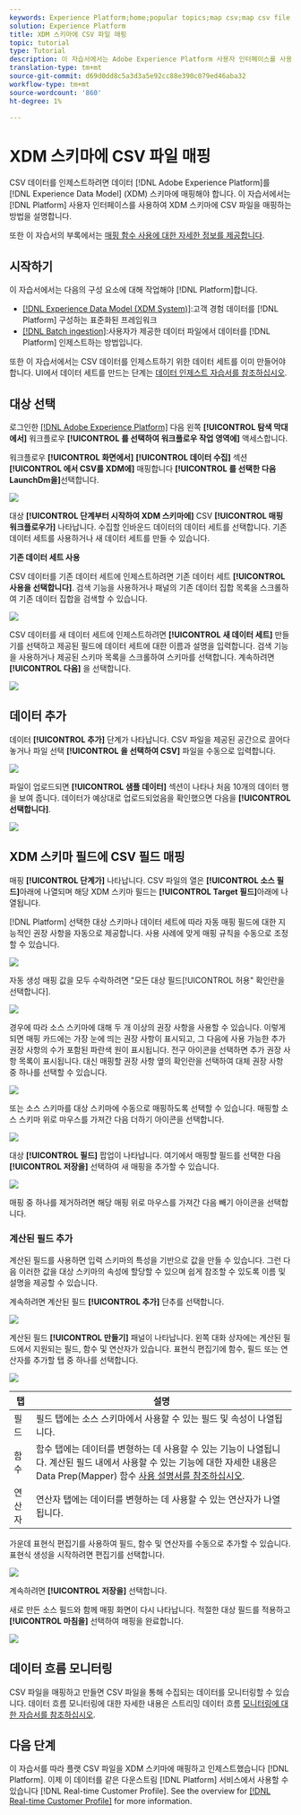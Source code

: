 ```yaml
---
keywords: Experience Platform;home;popular topics;map csv;map csv file;map csv file to xdm;map csv to xdm;ui guide;
solution: Experience Platform
title: XDM 스키마에 CSV 파일 매핑
topic: tutorial
type: Tutorial
description: 이 자습서에서는 Adobe Experience Platform 사용자 인터페이스를 사용하여 XDM 스키마에 CSV 파일을 매핑하는 방법을 설명합니다.
translation-type: tm+mt
source-git-commit: d69d0dd8c5a3d3a5e92cc88e390c079ed46aba32
workflow-type: tm+mt
source-wordcount: '860'
ht-degree: 1%

---
```



# XDM 스키마에 CSV 파일 매핑

CSV 데이터를 인제스트하려면 데이터 [!DNL Adobe Experience Platform]를 [!DNL Experience Data Model] (XDM) 스키마에 매핑해야 합니다. 이 자습서에서는 [!DNL Platform] 사용자 인터페이스를 사용하여 XDM 스키마에 CSV 파일을 매핑하는 방법을 설명합니다.

또한 이 자습서의 부록에서는 [매핑 함수 사용에 대한 자세한 정보를 제공합니다](#mapping-functions).

## 시작하기

이 자습서에서는 다음의 구성 요소에 대해 작업해야 [!DNL Platform]합니다.

- [[!DNL Experience Data Model (XDM System)]](../../xdm/home.md):고객 경험 데이터를 [!DNL Platform] 구성하는 표준화된 프레임워크
- [[!DNL Batch ingestion]](../batch-ingestion/overview.md):사용자가 제공한 데이터 파일에서 데이터를 [!DNL Platform] 인제스트하는 방법입니다.

또한 이 자습서에서는 CSV 데이터를 인제스트하기 위한 데이터 세트를 이미 만들어야 합니다. UI에서 데이터 세트를 만드는 단계는 [데이터 인제스트 자습서를 참조하십시오](./ingest-batch-data.md).

## 대상 선택

로그인한 [[!DNL Adobe Experience Platform]](https://platform.adobe.com) 다음 왼쪽 **[!UICONTROL 탐색 막대에서]** 워크플로우 **[!UICONTROL 를 선택하여 워크플로우 작업 영역에]** 액세스합니다.

워크플로우 **[!UICONTROL 화면에서]** **[!UICONTROL 데이터 수집]** 섹션 **[!UICONTROL 에서 CSV를 XDM에]** 매핑합니다 **[!UICONTROL 를 선택한 다음 LaunchDm을]**&#x200B;선택합니다.

![](../images/tutorials/map-a-csv-file/workflows.png)

대상 **[!UICONTROL 단계부터 시작하여 XDM 스키마에]** CSV **[!UICONTROL 매핑 워크플로우가]** 나타납니다. 수집할 인바운드 데이터의 데이터 세트를 선택합니다. 기존 데이터 세트를 사용하거나 새 데이터 세트를 만들 수 있습니다.

**기존 데이터 세트 사용**

CSV 데이터를 기존 데이터 세트에 인제스트하려면 기존 데이터 세트 **[!UICONTROL 사용을 선택합니다]**. 검색 기능을 사용하거나 패널의 기존 데이터 집합 목록을 스크롤하여 기존 데이터 집합을 검색할 수 있습니다.

![](../images/tutorials/map-a-csv-file/use-existing-dataset.png)

CSV 데이터를 새 데이터 세트에 인제스트하려면 **[!UICONTROL 새 데이터 세트]** 만들기를 선택하고 제공된 필드에 데이터 세트에 대한 이름과 설명을 입력합니다. 검색 기능을 사용하거나 제공된 스키마 목록을 스크롤하여 스키마를 선택합니다. 계속하려면 **[!UICONTROL 다음]** 을 선택합니다.

![](../images/tutorials/map-a-csv-file/create-new-dataset.png)

## 데이터 추가

데이터 **[!UICONTROL 추가]** 단계가 나타납니다. CSV 파일을 제공된 공간으로 끌어다 놓거나 파일 선택 **[!UICONTROL 을 선택하여 CSV]** 파일을 수동으로 입력합니다.

![](../images/tutorials/map-a-csv-file/add-data.png)

파일이 업로드되면 **[!UICONTROL 샘플 데이터]** 섹션이 나타나 처음 10개의 데이터 행을 보여 줍니다. 데이터가 예상대로 업로드되었음을 확인했으면 다음을 **[!UICONTROL 선택합니다]**.

![](../images/tutorials/map-a-csv-file/sample-data.png)

## XDM 스키마 필드에 CSV 필드 매핑

매핑 **[!UICONTROL 단계가]** 나타납니다. CSV 파일의 열은 **[!UICONTROL 소스 필드]**&#x200B;아래에 나열되며 해당 XDM 스키마 필드는 **[!UICONTROL Target 필드]**&#x200B;아래에 나열됩니다.

[!DNL Platform] 선택한 대상 스키마나 데이터 세트에 따라 자동 매핑 필드에 대한 지능적인 권장 사항을 자동으로 제공합니다. 사용 사례에 맞게 매핑 규칙을 수동으로 조정할 수 있습니다.

![](../images/tutorials/map-a-csv-file/mapping-with-suggestions.png)

자동 생성 매핑 값을 모두 수락하려면 &quot;모든 대상 필드[!UICONTROL 허용&quot; 확인란을 선택합니다].

![](../images/tutorials/map-a-csv-file/filled-mapping-with-suggestions.png)

경우에 따라 소스 스키마에 대해 두 개 이상의 권장 사항을 사용할 수 있습니다. 이렇게 되면 매핑 카드에는 가장 눈에 띄는 권장 사항이 표시되고, 그 다음에 사용 가능한 추가 권장 사항의 수가 포함된 파란색 원이 표시됩니다. 전구 아이콘을 선택하면 추가 권장 사항 목록이 표시됩니다. 대신 매핑할 권장 사항 옆의 확인란을 선택하여 대체 권장 사항 중 하나를 선택할 수 있습니다.

![](../images/tutorials/map-a-csv-file/multiple-recommendations.png)

또는 소스 스키마를 대상 스키마에 수동으로 매핑하도록 선택할 수 있습니다. 매핑할 소스 스키마 위로 마우스를 가져간 다음 더하기 아이콘을 선택합니다.

![](../images/tutorials/map-a-csv-file/mapping-with-suggestions-and-buttons.png)

대상 **[!UICONTROL 필드]** 팝업이 나타납니다. 여기에서 매핑할 필드를 선택한 다음 **[!UICONTROL 저장을]** 선택하여 새 매핑을 추가할 수 있습니다.

![](../images/tutorials/map-a-csv-file/manual-mapping.png)

매핑 중 하나를 제거하려면 해당 매핑 위로 마우스를 가져간 다음 빼기 아이콘을 선택합니다.

### 계산된 필드 추가

계산된 필드를 사용하면 입력 스키마의 특성을 기반으로 값을 만들 수 있습니다. 그런 다음 이러한 값을 대상 스키마의 속성에 할당할 수 있으며 쉽게 참조할 수 있도록 이름 및 설명을 제공할 수 있습니다.

계속하려면 계산된 필드 **[!UICONTROL 추가]** 단추를 선택합니다.

![](../images/tutorials/map-a-csv-file/add-calculated-field.png)

계산된 필드 **[!UICONTROL 만들기]** 패널이 나타납니다. 왼쪽 대화 상자에는 계산된 필드에서 지원되는 필드, 함수 및 연산자가 있습니다. 표현식 편집기에 함수, 필드 또는 연산자를 추가할 탭 중 하나를 선택합니다.

![](../images/tutorials/map-a-csv-file/create-calculated-fields.png)

| 탭 | 설명 |
| --------- | ----------- |
| 필드 | 필드 탭에는 소스 스키마에서 사용할 수 있는 필드 및 속성이 나열됩니다. |
| 함수 | 함수 탭에는 데이터를 변형하는 데 사용할 수 있는 기능이 나열됩니다. 계산된 필드 내에서 사용할 수 있는 기능에 대한 자세한 내용은 Data Prep(Mapper) 함수 [사용 설명서를 참조하십시오](../../data-prep/functions.md). |
| 연산자 | 연산자 탭에는 데이터를 변형하는 데 사용할 수 있는 연산자가 나열됩니다. |

가운데 표현식 편집기를 사용하여 필드, 함수 및 연산자를 수동으로 추가할 수 있습니다. 표현식 생성을 시작하려면 편집기를 선택합니다.

![](../images/tutorials/map-a-csv-file/create-calculated-field.png)

계속하려면 **[!UICONTROL 저장을]** 선택합니다.

새로 만든 소스 필드와 함께 매핑 화면이 다시 나타납니다. 적절한 대상 필드를 적용하고 **[!UICONTROL 마침을]** 선택하여 매핑을 완료합니다.

![](../images/tutorials/map-a-csv-file/new-calculated-field.png)

## 데이터 흐름 모니터링

CSV 파일을 매핑하고 만들면 CSV 파일을 통해 수집되는 데이터를 모니터링할 수 있습니다. 데이터 흐름 모니터링에 대한 자세한 내용은 스트리밍 데이터 흐름 [모니터링에 대한 자습서를 참조하십시오](../../ingestion/quality/monitor-data-flows.md).

## 다음 단계

이 자습서를 따라 플랫 CSV 파일을 XDM 스키마에 매핑하고 인제스트했습니다 [!DNL Platform]. 이제 이 데이터를 같은 다운스트림 [!DNL Platform] 서비스에서 사용할 수 있습니다 [!DNL Real-time Customer Profile]. See the overview for [[!DNL Real-time Customer Profile]](../../profile/home.md) for more information.
